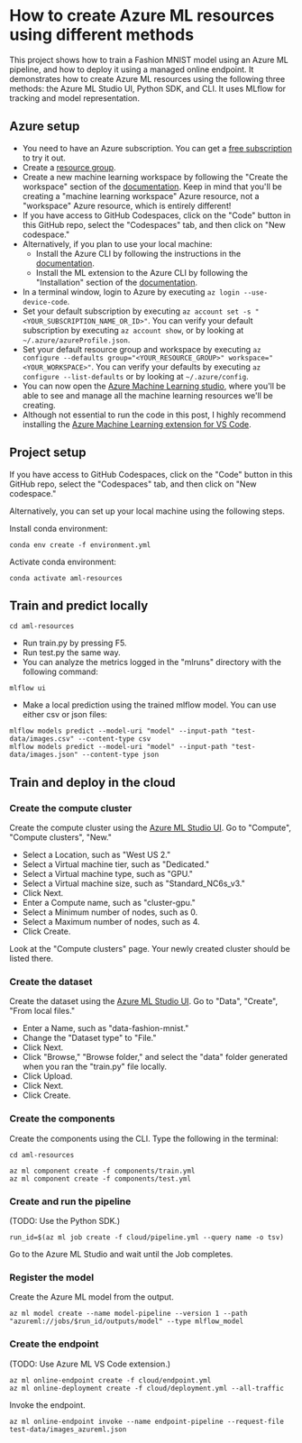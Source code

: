# How to create Azure ML resources using different methods

This project shows how to train a Fashion MNIST model using an Azure ML pipeline, and how to deploy it using a managed online endpoint. It demonstrates how to create Azure ML resources using the following three methods: the Azure ML Studio UI, Python SDK, and CLI. It uses MLflow for tracking and model representation.

## Azure setup

* You need to have an Azure subscription. You can get a [free subscription](https://azure.microsoft.com/en-us/free?WT.mc_id=aiml-44165-bstollnitz) to try it out.
* Create a [resource group](https://docs.microsoft.com/en-us/azure/azure-resource-manager/management/manage-resource-groups-portal?WT.mc_id=aiml-44165-bstollnitz).
* Create a new machine learning workspace by following the "Create the workspace" section of the [documentation](https://docs.microsoft.com/en-us/azure/machine-learning/quickstart-create-resources?WT.mc_id=aiml-44165-bstollnitz). Keep in mind that you'll be creating a "machine learning workspace" Azure resource, not a "workspace" Azure resource, which is entirely different!
* If you have access to GitHub Codespaces, click on the "Code" button in this GitHub repo, select the "Codespaces" tab, and then click on "New codespace."
* Alternatively, if you plan to use your local machine:
  * Install the Azure CLI by following the instructions in the [documentation](https://docs.microsoft.com/en-us/cli/azure/install-azure-cli?WT.mc_id=aiml-44165-bstollnitz).
  * Install the ML extension to the Azure CLI by following the "Installation" section of the [documentation](https://docs.microsoft.com/en-us/azure/machine-learning/how-to-configure-cli?WT.mc_id=aiml-44165-bstollnitz).
* In a terminal window, login to Azure by executing `az login --use-device-code`. 
* Set your default subscription by executing `az account set -s "<YOUR_SUBSCRIPTION_NAME_OR_ID>"`. You can verify your default subscription by executing `az account show`, or by looking at `~/.azure/azureProfile.json`.
* Set your default resource group and workspace by executing `az configure --defaults group="<YOUR_RESOURCE_GROUP>" workspace="<YOUR_WORKSPACE>"`. You can verify your defaults by executing `az configure --list-defaults` or by looking at `~/.azure/config`.
* You can now open the [Azure Machine Learning studio](https://ml.azure.com/?WT.mc_id=aiml-44165-bstollnitz), where you'll be able to see and manage all the machine learning resources we'll be creating.
* Although not essential to run the code in this post, I highly recommend installing the [Azure Machine Learning extension for VS Code](https://marketplace.visualstudio.com/items?itemName=ms-toolsai.vscode-ai).


## Project setup

If you have access to GitHub Codespaces, click on the "Code" button in this GitHub repo, select the "Codespaces" tab, and then click on "New codespace."

Alternatively, you can set up your local machine using the following steps.

Install conda environment:

```
conda env create -f environment.yml
```

Activate conda environment:

```
conda activate aml-resources
```


## Train and predict locally

```
cd aml-resources
```

* Run train.py by pressing F5.
* Run test.py the same way.
* You can analyze the metrics logged in the "mlruns" directory with the following command:

```
mlflow ui
```

* Make a local prediction using the trained mlflow model. You can use either csv or json files:

```
mlflow models predict --model-uri "model" --input-path "test-data/images.csv" --content-type csv
mlflow models predict --model-uri "model" --input-path "test-data/images.json" --content-type json
```


## Train and deploy in the cloud

### Create the compute cluster

Create the compute cluster using the [Azure ML Studio UI](https://ml.azure.com/). Go to "Compute", "Compute clusters", "New."

* Select a Location, such as "West US 2."
* Select a Virtual machine tier, such as "Dedicated."
* Select a Virtual machine type, such as "GPU."
* Select a Virtual machine size, such as "Standard_NC6s_v3."
* Click Next.
* Enter a Compute name, such as "cluster-gpu."
* Select a Minimum number of nodes, such as 0.
* Select a Maximum number of nodes, such as 4.
* Click Create.

Look at the "Compute clusters" page. Your newly created cluster should be listed there.


### Create the dataset

Create the dataset using the [Azure ML Studio UI](https://ml.azure.com/). Go to "Data", "Create", "From local files."

* Enter a Name, such as "data-fashion-mnist."
* Change the "Dataset type" to "File."
* Click Next.
* Click "Browse," "Browse folder," and select the "data" folder generated when you ran the "train.py" file locally.
* Click Upload.
* Click Next.
* Click Create.


### Create the components

Create the components using the CLI. Type the following in the terminal:

```
cd aml-resources
```

```
az ml component create -f components/train.yml
az ml component create -f components/test.yml
```


### Create and run the pipeline

(TODO: Use the Python SDK.)

```
run_id=$(az ml job create -f cloud/pipeline.yml --query name -o tsv)
```

Go to the Azure ML Studio and wait until the Job completes.


### Register the model

Create the Azure ML model from the output.

```
az ml model create --name model-pipeline --version 1 --path "azureml://jobs/$run_id/outputs/model" --type mlflow_model
```

### Create the endpoint

(TODO: Use Azure ML VS Code extension.)

```
az ml online-endpoint create -f cloud/endpoint.yml
az ml online-deployment create -f cloud/deployment.yml --all-traffic
```

Invoke the endpoint.

```
az ml online-endpoint invoke --name endpoint-pipeline --request-file test-data/images_azureml.json
```